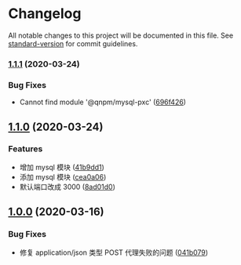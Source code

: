 # Changelog

All notable changes to this project will be documented in this file. See [standard-version](https://github.com/conventional-changelog/standard-version) for commit guidelines.

### [1.1.1](https://github.com/nice-node/nice-node/compare/v1.1.0...v1.1.1) (2020-03-24)


### Bug Fixes

* Cannot find module '@qnpm/mysql-pxc' ([696f426](https://github.com/nice-node/nice-node/commit/696f426636567116a06a2fea014d8d2ac546c4b5))

## [1.1.0](https://github.com/nice-node/nice-node/compare/v1.0.0...v1.1.0) (2020-03-24)


### Features

* 增加 mysql 模块 ([41b9dd1](https://github.com/nice-node/nice-node/commit/41b9dd1d897f4dc38e57b8e5d108ff497b82bd74))
* 添加 mysql 模块 ([cea0a06](https://github.com/nice-node/nice-node/commit/cea0a06347181d5f4425c9c0d757cb8c7ea88980))
* 默认端口改成 3000 ([8ad01d0](https://github.com/nice-node/nice-node/commit/8ad01d0302a9c8f8d68341315f3b9669f469b253))

## [1.0.0](https://github.com/nice-node/nice-node/compare/v1.0.4...v1.0.0) (2020-03-16)


### Bug Fixes

* 修复 application/json 类型 POST 代理失败的问题 ([041b079](https://github.com/nice-node/nice-node/commit/041b079f2eb1816faeee429a8e8a6ce3127bfe93))
